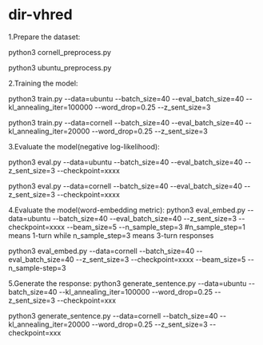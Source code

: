 # dir-vhred


1.Prepare the dataset:

python3 cornell_preprocess.py

python3 ubuntu_preprocess.py



2.Training the model:

python3 train.py --data=ubuntu  --batch_size=40 --eval_batch_size=40  --kl_annealing_iter=100000 --word_drop=0.25 --z_sent_size=3

python3 train.py --data=cornell  --batch_size=40 --eval_batch_size=40  --kl_annealing_iter=20000 --word_drop=0.25 --z_sent_size=3




3.Evaluate the model(negative log-likelihood):

python3 eval.py --data=ubuntu   --batch_size=40 --eval_batch_size=40   --z_sent_size=3  --checkpoint=xxxx

python3 eval.py --data=cornell  --batch_size=40 --eval_batch_size=40  --z_sent_size=3   --checkpoint=xxxx


4.Evaluate the model(word-embedding metric):
python3 eval_embed.py --data=ubuntu   --batch_size=40 --eval_batch_size=40   --z_sent_size=3   --checkpoint=xxxx --beam_size=5  --n_sample_step=3
#n_sample_step=1 means 1-turn while n_sample_step=3 means 3-turn responses

python3 eval_embed.py --data=cornell   --batch_size=40 --eval_batch_size=40   --z_sent_size=3  --checkpoint=xxxx --beam_size=5 --n_sample-step=3

5.Generate the response:
python3 generate_sentence.py --data=ubuntu   --batch_size=40  --kl_annealing_iter=100000 --word_drop=0.25 --z_sent_size=3 --checkpoint=xxx

python3 generate_sentence.py --data=cornell   --batch_size=40  --kl_annealing_iter=20000 --word_drop=0.25 --z_sent_size=3 --checkpoint=xxx
